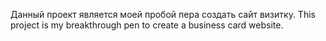 Данный проект является моей пробой пера создать сайт визитку.
This project is my breakthrough pen to create a business card website. 
